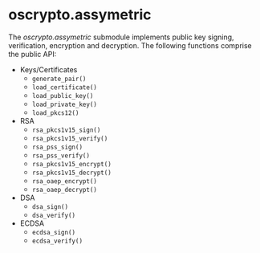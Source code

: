 # oscrypto.assymetric

The *oscrypto.assymetric* submodule implements public key signing, verification,
encryption and decryption. The following functions comprise the public API:

 - Keys/Certificates
   - `generate_pair()`
   - `load_certificate()`
   - `load_public_key()`
   - `load_private_key()`
   - `load_pkcs12()`
 - RSA
   - `rsa_pkcs1v15_sign()`
   - `rsa_pkcs1v15_verify()`
   - `rsa_pss_sign()`
   - `rsa_pss_verify()`
   - `rsa_pkcs1v15_encrypt()`
   - `rsa_pkcs1v15_decrypt()`
   - `rsa_oaep_encrypt()`
   - `rsa_oaep_decrypt()`
 - DSA
   - `dsa_sign()`
   - `dsa_verify()`
 - ECDSA
   - `ecdsa_sign()`
   - `ecdsa_verify()`
